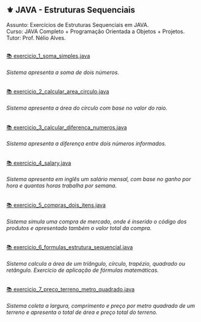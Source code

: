 ⚜️ JAVA - Estruturas Sequenciais <br>
-
Assunto: Exercícios de Estruturas Sequenciais em JAVA. <br>
Curso: JAVA Completo + Programação Orientada a Objetos + Projetos.<br>
Tutor: Prof. Nélio Alves. </i>
     
## 
    
[📚 exercicio_1_soma_simples.java](https://github.com/AlianeAmaral/JAVA_Completo_POO_Projetos/blob/main/estruturas_sequenciais/exercicio_1_soma_simples.java)
    <h6>Sistema apresenta a soma de dois números.</h6>

[📚 exercicio_2_calcular_area_circulo.java](https://github.com/AlianeAmaral/JAVA_estruturas_sequenciais/blob/main/estruturas_sequencias/exercicio_2_calcular_area_circulo.java)
    <h6>Sistema apresenta a área do círculo com base no valor do raio.</h6>

[📚 exercicio_3_calcular_diferenca_numeros.java](https://github.com/AlianeAmaral/JAVA_estruturas_sequenciais/blob/main/estruturas_sequencias/exercicio_3_calcular_diferenca_numeros.java)
    <h6>Sistema apresenta a diferença entre dois números informados.</h6>

[📚 exercicio_4_salary.java](https://github.com/AlianeAmaral/JAVA_estruturas_sequenciais/blob/main/estruturas_sequencias/exercicio_4_salary.java)
    <h6>Sistema apresenta em inglês um salário mensal, com base no ganho por hora e quantas horas trabalha por semana.</h6>

[📚 exercicio_5_compras_dois_itens.java](https://github.com/AlianeAmaral/JAVA_estruturas_sequenciais/blob/main/estruturas_sequencias/exercicio_5_compras_dois_itens.java)
    <h6>Sistema simula uma compra de mercado, onde é inserido o código dos produtos e apresentado também o valor total da compra.</h6>

[📚 exercicio_6_formulas_estrutura_sequencial.java](https://github.com/AlianeAmaral/JAVA_estruturas_sequenciais/blob/main/estruturas_sequencias/exercicio_6_formulas_estrutura_sequencial.java)
    <h6>Sistema calcula a área de um triângulo, círculo, trapézio, quadrado ou retângulo. Exercício de aplicação de fórmulas matemáticas.</h6>

[📚 exercicio_7_preco_terreno_metro_quadrado.java](https://github.com/AlianeAmaral/JAVA_estruturas_sequenciais/blob/main/estruturas_sequencias/exercicio_7_preco_terreno_metro_quadrado.java)
    <h6>Sistema coleta a largura, comprimento e preço por metro quadrado de um terreno e apresenta o total de área e preço total do terreno.</h6> 
